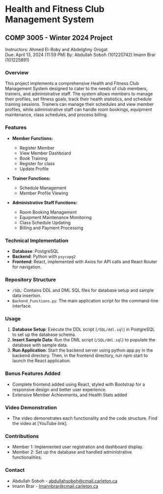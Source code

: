 # Health and Fitness Club Management System

## COMP 3005 - Winter 2024 Project
Instructors: Ahmed El-Roby and Abdelghny Orogat  
Due: April 13, 2024 (11:59 PM)
By: Abdullah Soboh (101220742)
    Imann Brar (101225891)


### Overview
This project implements a comprehensive Health and Fitness Club Management System designed to cater to the needs of club members, trainers, and administrative staff. The system allows members to manage their profiles, set fitness goals, track their health statistics, and schedule training sessions. Trainers can manage their schedules and view member profiles, while administrative staff can handle room bookings, equipment maintenance, class schedules, and process billing.

### Features
- **Member Functions:**
  - Register Member
  - View Member Dashboard
  - Book Training
  - Register for class
  - Update Profile
  
- **Trainer Functions:**
  - Schedule Management
  - Member Profile Viewing
  
- **Administrative Staff Functions:**
  - Room Booking Management
  - Equipment Maintenance Monitoring
  - Class Schedule Updating
  - Billing and Payment Processing

### Technical Implementation
- **Database**: PostgreSQL
- **Backend**: Python with `psycopg2`
- **Frontend**: React, implemented with Axios for API calls and React Router for navigation.

### Repository Structure
- `/SQL`: Contains DDL and DML SQL files for database setup and sample data insertion.
- `Backend_Functions.py`: The main application script for the command-line interface.

### Usage
1. **Database Setup**: Execute the DDL script (`/SQL/ddl.sql`) in PostgreSQL to set up the database schema.
2. **Insert Sample Data**: Run the DML script (`/SQL/dml.sql`) to populate the database with sample data.
3. **Run Application**: Start the backend server using python app.py in the backend directory.
   Then, in the frontend directory, run npm start to launch the React application.

### Bonus Features Added
- Complete frontend added using React, styled with Bootstrap for a responsive design and better user experience.
- Extensive Member Achievments, and Health Stats added

### Video Demonstration
- The video demonstrates each functionality and the code structure. Find the video at [YouTube link].


### Contributions
- Member 1: Implemented user registration and dashboard display.
- Member 2: Set up the database and handled administrative functionalities.

### Contact
- Abdullah Soboh - abdullahsoboh@cmail.carleton.ca
- Imann Brar - Imannbrar@cmail.carleton.ca


